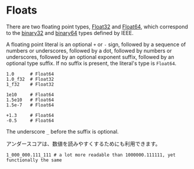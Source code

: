 # Floats

There are two floating point types, [Float32](http://crystal-lang.org/api/Float32.html) and [Float64](http://crystal-lang.org/api/Float64.html),
which correspond to the [binary32](http://en.wikipedia.org/wiki/Single_precision_floating-point_format)
and [binary64](http://en.wikipedia.org/wiki/Double_precision_floating-point_format)
types defined by IEEE.

A floating point literal is an optional `+` or `-` sign, followed by
a sequence of numbers or underscores, followed by a dot,
followed by numbers or underscores, followed by an optional exponent suffix,
followed by an optional type suffix. If no suffix is present, the literal's type is `Float64`.

```crystal
1.0      # Float64
1.0_f32  # Float32
1_f32    # Float32

1e10     # Float64
1.5e10   # Float64
1.5e-7   # Float64

+1.3     # Float64
-0.5     # Float64
```

The underscore `_` before the suffix is optional.

アンダースコアは、数値を読みやすくするためにも利用できます。

```crystal
1_000_000.111_111 # a lot more readable than 1000000.111111, yet functionally the same
```
